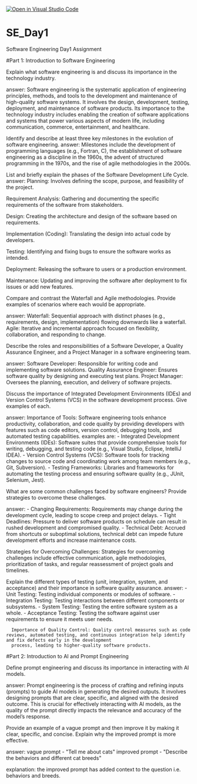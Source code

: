 [![Open in Visual Studio Code](https://classroom.github.com/assets/open-in-vscode-2e0aaae1b6195c2367325f4f02e2d04e9abb55f0b24a779b69b11b9e10269abc.svg)](https://classroom.github.com/online_ide?assignment_repo_id=15566359&assignment_repo_type=AssignmentRepo)
# SE_Day1
Software Engineering Day1 Assignment

#Part 1: Introduction to Software Engineering

Explain what software engineering is and discuss its importance in the technology industry.

answer: Software engineering is the systematic application of engineering principles, methods, and tools to the development and maintenance of high-quality software systems. It involves the design, development, testing, deployment, and maintenance of software products.
Its importance to the technology industry includes enabling the creation of software applications and systems that power various aspects of modern life, including communication, commerce, entertainment, and healthcare.

 

Identify and describe at least three key milestones in the evolution of software engineering.
answer: Milestones include the development of programming languages (e.g., Fortran, C), the establishment of software engineering as a discipline in the 1960s, the advent of structured programming in the 1970s, and the rise of agile methodologies in the 2000s.



List and briefly explain the phases of the Software Development Life Cycle.
answer: Planning: Involves defining the scope, purpose, and feasibility of the project.

Requirement Analysis: Gathering and documenting the specific requirements of the software from stakeholders.

Design: Creating the architecture and design of the software based on requirements.

Implementation (Coding): Translating the design into actual code by developers.

Testing: Identifying and fixing bugs to ensure the software works as intended.

Deployment: Releasing the software to users or a production environment.

Maintenance: Updating and improving the software after deployment to fix issues or add new features.


Compare and contrast the Waterfall and Agile methodologies. Provide examples of scenarios where each would be appropriate.

answer: Waterfall: Sequential approach with distinct phases (e.g., requirements, design, implementation) flowing downwards like a waterfall.
        Agile: Iterative and incremental approach focused on flexibility, collaboration, and responding to change.


Describe the roles and responsibilities of a Software Developer, a Quality Assurance Engineer, and a Project Manager in a software engineering team.

answer:  Software Developer: Responsible for writing code and implementing software solutions.
         Quality Assurance Engineer: Ensures software quality by designing and executing test plans.
         Project Manager: Oversees the planning, execution, and delivery of software projects.



Discuss the importance of Integrated Development Environments (IDEs) and Version Control Systems (VCS) in the software development process. Give examples of each.

answer: Importance of Tools: Software engineering tools enhance productivity, collaboration, and code quality by providing developers with features such as code editors, version control, debugging tools, and automated testing capabilities.
examples are: - Integrated Development Environments (IDEs): Software suites that provide comprehensive tools for writing, debugging, and testing code (e.g., Visual Studio, Eclipse, 
               IntelliJ IDEA).
              - Version Control Systems (VCS): Software tools for tracking changes to source code and coordinating work among team members (e.g., Git, Subversion).
              - Testing Frameworks: Libraries and frameworks for automating the testing process and ensuring software quality (e.g., JUnit, Selenium, Jest).


What are some common challenges faced by software engineers? Provide strategies to overcome these challenges.

answer: - Changing Requirements: Requirements may change during the development cycle, leading to scope creep and project delays.
        - Tight Deadlines: Pressure to deliver software products on schedule can result in rushed development and compromised quality.
        - Technical Debt: Accrued from shortcuts or suboptimal solutions, technical debt can impede future development efforts and increase maintenance costs.
 
  Strategies for Overcoming Challenges: Strategies for overcoming challenges include effective communication, agile methodologies, prioritization of tasks, and regular reassessment of 
  project goals and timelines.



Explain the different types of testing (unit, integration, system, and acceptance) and their importance in software quality assurance.
answer: - Unit Testing: Testing individual components or modules of software.
        - Integration Testing: Testing interactions between different components or subsystems.
        - System Testing: Testing the entire software system as a whole.
        - Acceptance Testing: Testing the software against user requirements to ensure it meets user needs.
        
      Importance of Quality Control: Quality control measures such as code reviews, automated testing, and continuous integration help identify and fix defects early in the development 
      process, leading to higher-quality software products.

        


#Part 2: Introduction to AI and Prompt Engineering


Define prompt engineering and discuss its importance in interacting with AI models.

answer: Prompt engineering is the process of crafting and refining inputs (prompts) to guide AI models in generating the desired outputs. It involves designing prompts that are clear, specific, and aligned with the desired outcome. This is crucial for effectively interacting with AI models, as the quality of the prompt directly impacts the relevance and accuracy of the model’s response.



Provide an example of a vague prompt and then improve it by making it clear, specific, and concise. Explain why the improved prompt is more effective.

answer: 
vague prompt - "Tell me about cats"
improved prompt - "Describe the behaviors and different cat breeds"

explanation: the improved prompt has added context to the question i.e. behaviors and breeds.

